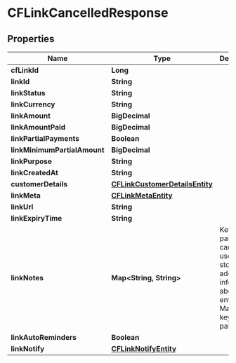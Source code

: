 

# CFLinkCancelledResponse


## Properties

| Name | Type                                                              | Description | Notes |
|------------ |-------------------------------------------------------------------| ------------- | -------------|
|**cfLinkId** | **Long**                                                          |  |  [optional] |
|**linkId** | **String**                                                        |  |  [optional] |
|**linkStatus** | **String**                                                        |  |  [optional] |
|**linkCurrency** | **String**                                                        |  |  [optional] |
|**linkAmount** | **BigDecimal**                                                    |  |  [optional] |
|**linkAmountPaid** | **BigDecimal**                                                    |  |  [optional] |
|**linkPartialPayments** | **Boolean**                                                       |  |  [optional] |
|**linkMinimumPartialAmount** | **BigDecimal**                                                    |  |  [optional] |
|**linkPurpose** | **String**                                                        |  |  [optional] |
|**linkCreatedAt** | **String**                                                        |  |  [optional] |
|**customerDetails** | [**CFLinkCustomerDetailsEntity**](CFLinkCustomerDetailsEntity.md) |  |  [optional] |
|**linkMeta** | [**CFLinkMetaEntity**](CFLinkMetaEntity.md)                       |  |  [optional] |
|**linkUrl** | **String**                                                        |  |  [optional] |
|**linkExpiryTime** | **String**                                                        |  |  [optional] |
|**linkNotes** | **Map&lt;String, String&gt;**                                     | Key-value pair that can be used to store additional information about the entity. Maximum 5 key-value pairs |  [optional] |
|**linkAutoReminders** | **Boolean**                                                       |  |  [optional] |
|**linkNotify** | [**CFLinkNotifyEntity**](CFLinkNotifyEntity.md)                   |  |  [optional] |



